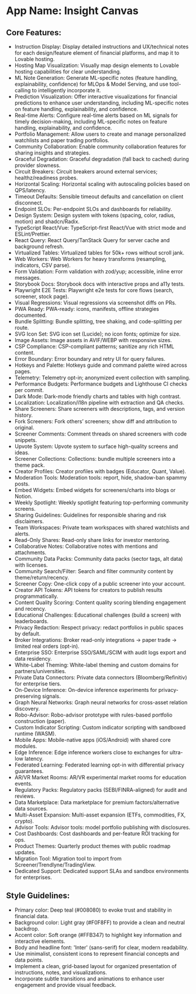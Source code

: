 # **App Name**: Insight Canvas

## Core Features:

- Instruction Display: Display detailed instructions and UX/technical notes for each design/feature element of financial platforms, and map it to Lovable hosting.
- Hosting Map Visualization: Visually map design elements to Lovable hosting capabilities for clear understanding.
- ML Note Generation: Generate ML-specific notes (feature handling, explainability, confidence) for MLOps & Model Serving, and use tool-calling to intelligently incorporate it.
- Prediction Visualization: Offer interactive visualizations for financial predictions to enhance user understanding, including ML-specific notes on feature handling, explainability, and confidence.
- Real-time Alerts: Configure real-time alerts based on ML signals for timely decision-making, including ML-specific notes on feature handling, explainability, and confidence.
- Portfolio Management: Allow users to create and manage personalized watchlists and paper trading portfolios.
- Community Collaboration: Enable community collaboration features for sharing insights and strategies.
- Graceful Degradation: Graceful degradation (fall back to cached) during provider slowness.
- Circuit Breakers: Circuit breakers around external services; healthz/readiness probes.
- Horizontal Scaling: Horizontal scaling with autoscaling policies based on QPS/latency.
- Timeout Defaults: Sensible timeout defaults and cancellation on client disconnect.
- Endpoint SLOs: Per-endpoint SLOs and dashboards for reliability.
- Design System: Design system with tokens (spacing, color, radius, motion) and shadcn/Radix.
- TypeScript React/Vue: TypeScript-first React/Vue with strict mode and ESLint/Prettier.
- React Query: React Query/TanStack Query for server cache and background refresh.
- Virtualized Tables: Virtualized tables for 50k+ rows without scroll jank.
- Web Workers: Web Workers for heavy transforms (resampling, indicators, CSV parse).
- Form Validation: Form validation with zod/yup; accessible, inline error messages.
- Storybook Docs: Storybook docs with interactive props and a11y tests.
- Playwright E2E Tests: Playwright e2e tests for core flows (search, screener, stock page).
- Visual Regressions: Visual regressions via screenshot diffs on PRs.
- PWA Ready: PWA-ready: icons, manifests, offline strategies documented.
- Bundle Splitting: Bundle splitting, tree shaking, and code-splitting per route.
- SVG Icon Set: SVG icon set (Lucide); no icon fonts; optimize for size.
- Image Assets: Image assets in AVIF/WEBP with responsive sizes.
- CSP Compliance: CSP-compliant patterns; sanitize any rich HTML content.
- Error Boundary: Error boundary and retry UI for query failures.
- Hotkeys and Palette: Hotkeys guide and command palette wired across pages.
- Telemetry: Telemetry opt-in; anonymized event collection with sampling.
- Performance Budgets: Performance budgets and Lighthouse CI checks per commit.
- Dark Mode: Dark-mode friendly charts and tables with high contrast.
- Localization: Localization/i18n pipeline with extraction and QA checks.
- Share Screeners: Share screeners with descriptions, tags, and version history.
- Fork Screeners: Fork others’ screeners; show diff and attribution to original.
- Screener Comments: Comment threads on shared screeners with code snippets.
- Upvote System: Upvote system to surface high-quality screens and ideas.
- Screener Collections: Collections: bundle multiple screeners into a theme pack.
- Creator Profiles: Creator profiles with badges (Educator, Quant, Value).
- Moderation Tools: Moderation tools: report, hide, shadow-ban spammy posts.
- Embed Widgets: Embed widgets for screeners/charts into blogs or Notion.
- Weekly Spotlight: Weekly spotlight featuring top-performing community screens.
- Sharing Guidelines: Guidelines for responsible sharing and risk disclaimers.
- Team Workspaces: Private team workspaces with shared watchlists and alerts.
- Read-Only Shares: Read-only share links for investor mentoring.
- Collaborative Notes: Collaborative notes with mentions and attachments.
- Community Data Packs: Community data packs (sector tags, alt data) with licenses.
- Community Search/Filter: Search and filter community content by theme/return/recency.
- Screener Copy: One-click copy of a public screener into your account.
- Creator API Tokens: API tokens for creators to publish results programmatically.
- Content Quality Scoring: Content quality scoring blending engagement and recency.
- Educational Challenges: Educational challenges (build a screen) with leaderboards.
- Privacy Redaction: Respect privacy: redact portfolios in public spaces by default.
- Broker Integrations: Broker read-only integrations → paper trade → limited real orders (opt-in).
- Enterprise SSO: Enterprise SSO/SAML/SCIM with audit logs export and data residency.
- White-Label Theming: White-label theming and custom domains for partners/universities.
- Private Data Connectors: Private data connectors (Bloomberg/Refinitiv) for enterprise tiers.
- On-Device Inference: On-device inference experiments for privacy-preserving signals.
- Graph Neural Networks: Graph neural networks for cross-asset relation discovery.
- Robo-Advisor: Robo-advisor prototype with rules-based portfolio construction (paper).
- Custom Indicator Scripting: Custom indicator scripting with sandboxed runtime (WASM).
- Mobile Apps: Mobile-native apps (iOS/Android) with shared core modules.
- Edge Inference: Edge inference workers close to exchanges for ultra-low latency.
- Federated Learning: Federated learning opt-in with differential privacy guarantees.
- AR/VR Market Rooms: AR/VR experimental market rooms for education events.
- Regulatory Packs: Regulatory packs (SEBI/FINRA-aligned) for audit and reviews.
- Data Marketplace: Data marketplace for premium factors/alternative data sources.
- Multi-Asset Expansion: Multi-asset expansion (ETFs, commodities, FX, crypto).
- Advisor Tools: Advisor tools: model portfolio publishing with disclosures.
- Cost Dashboards: Cost dashboards and per-feature ROI tracking for ops.
- Product Themes: Quarterly product themes with public roadmap updates.
- Migration Tool: Migration tool to import from Screener/Trendlyne/TradingView.
- Dedicated Support: Dedicated support SLAs and sandbox environments for enterprises.

## Style Guidelines:

- Primary color: Deep teal (#008080) to evoke trust and stability in financial data.
- Background color: Light gray (#F0F8FF) to provide a clean and neutral backdrop.
- Accent color: Soft orange (#FFB347) to highlight key information and interactive elements.
- Body and headline font: 'Inter' (sans-serif) for clear, modern readability.
- Use minimalist, consistent icons to represent financial concepts and data points.
- Implement a clean, grid-based layout for organized presentation of instructions, notes, and visualizations.
- Incorporate subtle transitions and animations to enhance user engagement and provide visual feedback.